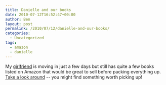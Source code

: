 ```yaml
---
title: Danielle and our books
date: 2010-07-12T16:52:47+00:00
author: Ben
layout: post
permalink: /2010/07/12/danielle-and-our-books/
categories:
  - Uncategorized
tags:
  - amazon
  - danielle
---
```

My [girlfriend](http://theadventuresofdanielle05.blogspot.com/) is moving in just a few days but still has quite a few books listed on Amazon that would be great to sell before packing everything up. [Take a look around](http://www.amazon.com/shops/alternate-imagination-media) -- you might find something worth picking up!